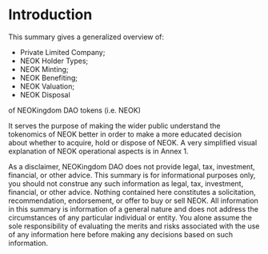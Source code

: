 # Introduction

This summary gives a generalized overview of: 

* Private Limited Company;
* NEOK Holder Types;
* NEOK Minting;
* NEOK Benefiting;
* NEOK Valuation;
* NEOK Disposal

of NEOKingdom DAO tokens (i.e. NEOK)

It serves the purpose of making the wider public understand the tokenomics of NEOK better in order to make a more educated decision about whether to acquire, hold or dispose of NEOK. A very simplified visual explanation of NEOK operational aspects is in Annex 1.

As a disclaimer, NEOKingdom DAO does not provide legal, tax, investment, financial, or other advice. This summary is for informational purposes only, you should not construe any such information as legal, tax, investment, financial, or other advice. Nothing contained here constitutes a solicitation, recommendation, endorsement, or offer to buy or sell NEOK. All information in this summary is information of a general nature and does not address the circumstances of any particular individual or entity. You alone assume the sole responsibility of evaluating the merits and risks associated with the use of any information here before making any decisions based on such information.
